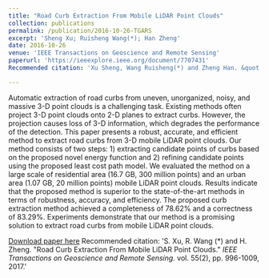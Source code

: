 ```yaml
---
title: "Road Curb Extraction From Mobile LiDAR Point Clouds"
collection: publications
permalink: /publication/2016-10-26-TGARS
excerpt: 'Sheng Xu; Ruisheng Wang(*); Han Zheng'
date: 2016-10-26
venue: 'IEEE Transactions on Geoscience and Remote Sensing'
paperurl: 'https://ieeexplore.ieee.org/document/7707431'
Recommended citation: 'Xu Sheng, Wang Ruisheng(*) and Zheng Han. &quot;Road Curb Extraction From Mobile LiDAR Point Clouds.&quot; <i>IEEE Transactions on Geoscience and Remote Sensing</i>.  vol. 55(2), pp. 996-1009, 2017, doi: 10.1109/TGRS.2016.2617819.'

---
```

Automatic extraction of road curbs from uneven, unorganized, noisy, and massive 3-D point clouds is a challenging task. Existing methods often project 3-D point clouds onto 2-D planes to extract curbs. However, the projection causes loss of 3-D information, which degrades the performance of the detection. This paper presents a robust, accurate, and efficient method to extract road curbs from 3-D mobile LiDAR point clouds. Our method consists of two steps: 1) extracting candidate points of curbs based on the proposed novel energy function and 2) refining candidate points using the proposed least cost path model. We evaluated the method on a large scale of residential area (16.7 GB, 300 million points) and an urban area (1.07 GB, 20 million points) mobile LiDAR point clouds. Results indicate that the proposed method is superior to the state-of-the-art methods in terms of robustness, accuracy, and efficiency. The proposed curb extraction method achieved a completeness of 78.62% and a correctness of 83.29%. Experiments demonstrate that our method is a promising solution to extract road curbs from mobile LiDAR point clouds.

[Download paper here](http://lostagex.github.io/files/2016-10-26-TGARS.pdf)
Recommended citation: 'S. Xu, R. Wang (*) and H. Zheng. &quot;Road Curb Extraction From Mobile LiDAR Point Clouds.&quot; <i>IEEE Transactions on Geoscience and Remote Sensing</i>.  vol. 55(2), pp. 996-1009, 2017.'




